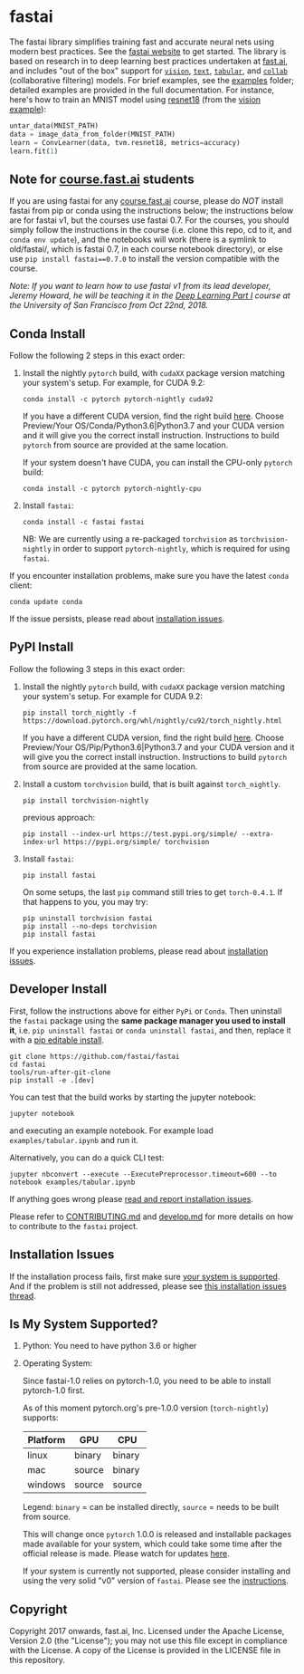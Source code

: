 # fastai

The fastai library simplifies training fast and accurate neural nets using modern best practices. See the [fastai website](http://docs.fast.ai) to get started. The library is based on research in to deep learning best practices undertaken at [fast.ai](http://www.fast.ai), and includes \"out of the box\" support for [`vision`](http://docs.fast.ai/vision.html#vision), [`text`](http://docs.fast.ai/text.html#text), [`tabular`](http://docs.fast.ai/tabular.html#tabular), and [`collab`](http://docs.fast.ai/collab.html#collab) (collaborative filtering) models. For brief examples, see the [examples](https://github.com/fastai/fastai/tree/master/examples) folder; detailed examples are provided in the full documentation. For instance, here's how to train an MNIST model using [resnet18](https://arxiv.org/abs/1512.03385) (from the [vision example](https://github.com/fastai/fastai/blob/master/examples/vision.ipynb)):

```python
untar_data(MNIST_PATH)
data = image_data_from_folder(MNIST_PATH)
learn = ConvLearner(data, tvm.resnet18, metrics=accuracy)
learn.fit(1)
```

## Note for [course.fast.ai](http://course.fast.ai) students

If you are using fastai for any [course.fast.ai](http://course.fast.ai) course, please do *NOT* install fastai from pip or conda using the instructions below; the instructions below are for fastai v1, but the courses use fastai 0.7. For the courses, you should simply follow the instructions in the course (i.e. clone this repo, cd to it, and `conda env update`), and the notebooks will work (there is a symlink to old/fastai/, which is fastai 0.7, in each course notebook directory), or else use `pip install fastai==0.7.0` to install the version compatible with the course.

*Note: If you want to learn how to use fastai v1 from its lead developer, Jeremy Howard, he will be teaching it in the [Deep Learning Part I](https://www.usfca.edu/data-institute/certificates/deep-learning-part-one) course at the University of San Francisco from Oct 22nd, 2018.*

## Conda Install

Follow the following 2 steps in this exact order:

1. Install the nightly `pytorch` build, with `cudaXX` package version matching your system's setup. For example, for CUDA 9.2:
   ```
   conda install -c pytorch pytorch-nightly cuda92
   ```
   If you have a different CUDA version, find the right build [here](https://pytorch.org/get-started/locally/). Choose Preview/Your OS/Conda/Python3.6|Python3.7 and your CUDA version and it will give you the correct install instruction. Instructions to build `pytorch` from source are provided at the same location.

   If your system doesn't have CUDA, you can install the CPU-only `pytorch` build:

   ```
   conda install -c pytorch pytorch-nightly-cpu
   ```

2. Install `fastai`:

   ```
   conda install -c fastai fastai
   ```

   NB: We are currently using a re-packaged `torchvision` as `torchvision-nightly` in order to support `pytorch-nightly`, which is required for using `fastai`.

If you encounter installation problems, make sure you have the latest `conda` client:
```
conda update conda
```

If the issue persists, please read about [installation issues](README.md#installation-issues).

## PyPI Install

Follow the following 3 steps in this exact order:

1. Install the nightly `pytorch` build, with `cudaXX` package version matching your system's setup. For example for CUDA 9.2:

   ```
   pip install torch_nightly -f https://download.pytorch.org/whl/nightly/cu92/torch_nightly.html
   ```

   If you have a different CUDA version, find the right build [here](https://pytorch.org/get-started/locally/). Choose Preview/Your OS/Pip/Python3.6|Python3.7 and your CUDA version and it will give you the correct install instruction. Instructions to build `pytorch` from source are provided at the same location.

2. Install a custom `torchvision` build, that is built against `torch_nightly`.

   ```
   pip install torchvision-nightly
   ```

   previous approach:
   ```
   pip install --index-url https://test.pypi.org/simple/ --extra-index-url https://pypi.org/simple/ torchvision
   ```

3. Install `fastai`:

   ```
   pip install fastai
   ```

   On some setups, the last `pip` command still tries to get `torch-0.4.1`. If that happens to you, you may try:

   ```
   pip uninstall torchvision fastai
   pip install --no-deps torchvision
   pip install fastai
   ```

If you experience installation problems, please read about [installation issues](README.md#installation-issues).


## Developer Install

First, follow the instructions above for either `PyPi` or `Conda`. Then uninstall the `fastai` package using the **same package manager you used to install it**, i.e. `pip uninstall fastai` or `conda uninstall fastai`, and then, replace it with a [pip editable install](https://pip.pypa.io/en/stable/reference/pip_install/#editable-installs).


```
git clone https://github.com/fastai/fastai
cd fastai
tools/run-after-git-clone
pip install -e .[dev]
```

You can test that the build works by starting the jupyter notebook:

```
jupyter notebook
```
and executing an example notebook. For example load `examples/tabular.ipynb` and run it.

Alternatively, you can do a quick CLI test:

```
jupyter nbconvert --execute --ExecutePreprocessor.timeout=600 --to notebook examples/tabular.ipynb
```

If anything goes wrong please [read and report installation
issues](http://forums.fast.ai/t/fastai-v1-install-issues-thread/24111).

Please refer to [CONTRIBUTING.md](https://github.com/fastai/fastai/blob/master/CONTRIBUTING.md) and  [develop.md](https://github.com/fastai/fastai/blob/master/docs-dev/develop.md) for more details on how to contribute to the `fastai` project.


## Installation Issues

If the installation process fails, first make sure [your system is supported](README.md#is-my-system-supported). And if the problem is still not addressed, please see  [this installation issues thread](http://forums.fast.ai/t/fastai-v1-install-issues-thread/24111).


## Is My System Supported?

1. Python: You need to have python 3.6 or higher

2. Operating System:

   Since fastai-1.0 relies on pytorch-1.0, you need to be able to install pytorch-1.0 first.

   As of this moment pytorch.org's pre-1.0.0 version (`torch-nightly`) supports:

    | Platform | GPU    | CPU    |
    | ---      | ---    | ---    |
    | linux    | binary | binary |
    | mac      | source | binary |
    | windows  | source | source |

   Legend: `binary` = can be installed directly, `source` = needs to be built from source.

   This will change once `pytorch` 1.0.0 is released and installable packages made available for your system, which could take some time after the official release is made. Please watch for updates [here](https://pytorch.org/get-started/locally/).

   If your system is currently not supported, please consider installing and using the very solid "v0" version of `fastai`. Please see the [instructions](https://github.com/fastai/fastai/tree/master/old).







## Copyright

Copyright 2017 onwards, fast.ai, Inc. Licensed under the Apache License, Version 2.0 (the "License"); you may not use this file except in compliance with the License. A copy of the License is provided in the LICENSE file in this repository.
